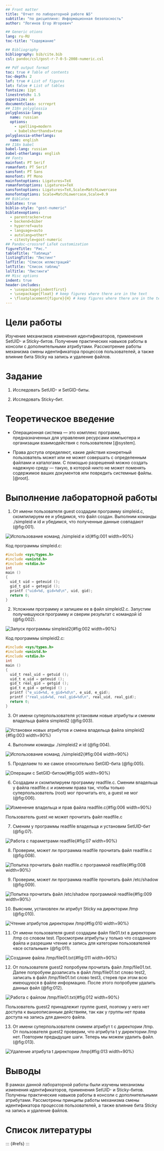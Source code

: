 ```yaml
---
## Front matter
title: "Отчет по лабораторной работе №5"
subtitle: "по дисциплине: Информационная безопасность"
author: "Логинов Егор Игоревич"

## Generic otions
lang: ru-RU
toc-title: "Содержание"

## Bibliography
bibliography: bib/cite.bib
csl: pandoc/csl/gost-r-7-0-5-2008-numeric.csl

## Pdf output format
toc: true # Table of contents
toc-depth: 2
lof: true # List of figures
lot: false # List of tables
fontsize: 12pt
linestretch: 1.5
papersize: a4
documentclass: scrreprt
## I18n polyglossia
polyglossia-lang:
  name: russian
  options:
	- spelling=modern
	- babelshorthands=true
polyglossia-otherlangs:
  name: english
## I18n babel
babel-lang: russian
babel-otherlangs: english
## Fonts
mainfont: PT Serif
romanfont: PT Serif
sansfont: PT Sans
monofont: PT Mono
mainfontoptions: Ligatures=TeX
romanfontoptions: Ligatures=TeX
sansfontoptions: Ligatures=TeX,Scale=MatchLowercase
monofontoptions: Scale=MatchLowercase,Scale=0.9
## Biblatex
biblatex: true
biblio-style: "gost-numeric"
biblatexoptions:
  - parentracker=true
  - backend=biber
  - hyperref=auto
  - language=auto
  - autolang=other*
  - citestyle=gost-numeric
## Pandoc-crossref LaTeX customization
figureTitle: "Рис."
tableTitle: "Таблица"
listingTitle: "Листинг"
lofTitle: "Список иллюстраций"
lotTitle: "Список таблиц"
lolTitle: "Листинги"
## Misc options
indent: true
header-includes:
  - \usepackage{indentfirst}
  - \usepackage{float} # keep figures where there are in the text
  - \floatplacement{figure}{H} # keep figures where there are in the text
---
```


# Цели работы

  Изучение механизмов изменения идентификаторов, применения SetUID- и Sticky-битов. Получение практических навыков работы в консоли с дополнительными атрибутами. Рассмотрение работы механизма
смены идентификатора процессов пользователей, а также влияние бита
Sticky на запись и удаление файлов.

# Задание

1. Исследовать SetUID- и SetGID-биты.

2. Исследовать Sticky-бит.

# Теоретическое введение

- Операционная система — это комплекс программ, предназначенных для управления ресурсами компьютера и организации взаимодействия с пользователем [@system].

- Права доступа определяют, какие действия конкретный пользователь может или не может совершать с определенным файлами и каталогами. С помощью разрешений можно создать надежную среду — такую, в которой никто не может поменять содержимое ваших документов или повредить системные файлы. [@root].

# Выполнение лабораторной работы

1. От имени пользователя guest создадим программу simpleid.c, скомпилируем ее и убедимся, что файл создан. Выполним команды ./simpleid и id и убедимся, что полученные данные совпадают (@fig:001).

![Использование команд ./simpleid и id](image/fig001.png){#fig:001 width=90%}


Код программы simpleid.c:

```c
#include <sys/types.h>
#include <unistd.h>
#include <stdio.h>
int
main ()
{
  uid_t uid = geteuid ();
  gid_t gid = getegid ();
  printf ("uid=%d, gid=%d\n", uid, gid);
  return 0;
}
```


2. Усложним программу и запишем ее в файл simpleid2.c. Запустим получившуюся программу и сверим результат с командой id (@fig:002).

![Запуск программы simpleid2](image/fig002.png){#fig:002 width=90%}


Код программы simpleid2.c:

```c
#include <sys/types.h>
#include <unistd.h>
#include <stdio.h>
int
main ()
{
  uid_t real_uid = getuid ();
  uid_t e_uid = geteuid ();
  gid_t real_gid = getgid ();
  gid_t e_gid = getegid () ;
  printf ("e_uid=%d, e_gid=%d\n", e_uid, e_gid);
  printf ("real_uid=%d, real_gid=%d\n", real_uid, real_gid);
  return 0;
}
```

3. От имени суперпользователя установим новые атрибуты и сменим владельца файла simpleid2 (@fig:003).

![Установки новых атрибутов и смена владельца файла simpleid2](image/fig003.png){#fig:003 width=90%}


4. Выполним команды ./simpleid2 и id (@fig:004).

![Использование команд ./simpleid2](image/fig004.png){#fig:004 width=90%}


5.  Проделаем то же самое относительно SetGID-бита (@fig:005).

![Операции с SetGID-битом](image/fig005.png){#fig:005 width=90%}


6. Создадим и скомпилируем программу readfile.c. Сменим владельца у файла readfile.c и изменим права так, чтобы только суперпользователь (root) мог прочитать его, a guest не мог (@fig:006).

![Изменение владельца и прав файла readfile.c](image/fig006.png){#fig:006 width=90%}


 Пользователь guest не может прочитать файл readfile.c

7. Сменим у программы readfile владельца и установим SetUID-бит (@fig:07).

![Работа с параметрами readfile](image/fig007.png){#fig:07 width=90%}


8. Проверим, может ли программа readfile прочитать файл readfile.c (@fig:008).

![Попытка прочитать файл readfile.c программой readfile](image/fig008.png){#fig:008 width=90%}


9. Проверим, может ли программа readfile прочитать файл /etc/shadow (@fig:009).

![Попытка прочитать файл /etc/shadow программой readfile](image/fig009.png){#fig:009 width=90%}


10. Выясним, установлен ли атрибут Sticky на директории /tmp (@fig:010).

![Чтение атрибутов директории /tmp](image/fig010.png){#fig:010 width=90%}


11. От имени пользователя guest создадим файл file01.txt в директории /tmp
со словом test. Просмотрим атрибуты у только что созданного файла и разрешим чтение и запись для категории пользователей «все остальные» (@fig:011).

![Создание файла /tmp/file01.txt](image/fig011.png){#fig:011 width=90%}


12. От пользователя guest2 попробуем прочитать файл /tmp/file01.txt. Далее попробуем дозаписать в файл /tmp/file01.txt слово test2, записать в файл /tmp/file01.txt слово test3, стерев при этом всю имеющуюся в файле информацию. После этого попробуем удалить данных файл (@fig:012).

![Работа с файлом /tmp/file01.txt](image/fig012.png){#fig:012 width=90%}

Пользователь guest2 принадлежит группе guest, поэтому у него нет доступа к вышеописанным действиям, так как у группы нет права доступа на запись для данного файла.

13. От имени суперпользователя снимем атрибут t с директории /tmp. От пользователя guest2 проверим, что атрибута t у директории /tmp нет. Повторим предыдущие шаги. Теперь мы можем удалить файл. (@fig:013).

![Удаление атрибута t директории /tmp](image/fig013.png){#fig:013 width=90%}

# Выводы

 В рамках данной лабораторной работы были изучены механизмы изменения идентификаторов, применения SetUID- и Sticky-битов. Получены практические навыков работы в консоли с дополнительными атрибутами. Рассмотрены принципы работы механизма смены идентификатора процессов пользователей, а также влияние бита Sticky на запись и удаление файлов.



# Список литературы

::: {#refs}
:::
